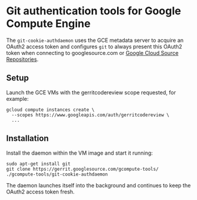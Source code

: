 # Git authentication tools for Google Compute Engine

The `git-cookie-authdaemon` uses the GCE metadata server to acquire an
OAuth2 access token and configures `git` to always present this OAuth2
token when connecting to googlesource.com or
[Google Cloud Source Repositories][CSR].

[CSR]: https://cloud.google.com/source-repositories/

## Setup

Launch the GCE VMs with the gerritcodereview scope requested, for example:

```
gcloud compute instances create \
  --scopes https://www.googleapis.com/auth/gerritcodereview \
  ...
```

## Installation

Install the daemon within the VM image and start it running:

```
sudo apt-get install git
git clone https://gerrit.googlesource.com/gcompute-tools/
./gcompute-tools/git-cookie-authdaemon
```

The daemon launches itself into the background and continues
to keep the OAuth2 access token fresh.
